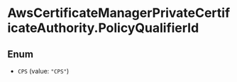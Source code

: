 # AwsCertificateManagerPrivateCertificateAuthority.PolicyQualifierId

## Enum


* `CPS` (value: `"CPS"`)


